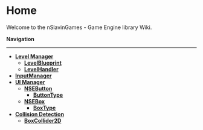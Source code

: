 # **Home**

Welcome to the nSlavinGames - Game Engine library Wiki.

**Navigation**

---

* **[Level Manager](LevelManager.md)**
  * **[LevelBlueprint](LevelBlueprint.md)**
  * **[LevelHandler](LevelHandler.md)**
* **[InputManager](InputManager.md)**
* **[UI Manager](UIManager.md)**
  * **[NSEButton](Button.md)**
    * **[ButtonType](ButtonType.md)**
  * **[NSEBox](Box.md)**
    * **[BoxType](BoxType.md)**
* **[Collision Detection](CollisionDetection.md)**
  * **[BoxCollider2D](BoxCollider2D.md)**
